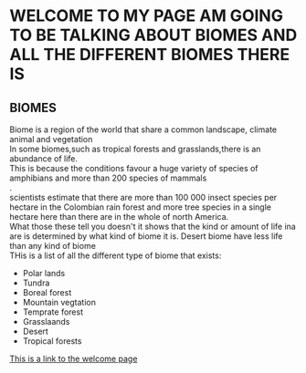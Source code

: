  <!DOCTYPE HTML>
<html lang="en">
<head>
	<meta charset="utf-8">
<style>
	h1,h2{text-align: center:}
	</style
</head>
<body>
<h1>
	WELCOME TO MY PAGE AM GOING TO BE TALKING ABOUT BIOMES AND ALL THE DIFFERENT BIOMES THERE IS
</h1>
<section><h2>BIOMES</h2>
<DIV>Biome is a region of the world that share a common landscape, climate animal and vegetation</DIV>
In some biomes,such as tropical forests and grasslands,there is an abundance of life.<div>This is because the conditions favour a huge variety of species of amphibians and more than 200 species of mammals</div>.<div>scientists estimate that there are more than 100 000 insect species per hectare in the Colombian rain forest and more tree species in a single hectare here than there are in the whole of north America.</div>
<DIV>What those these tell you doesn't it shows that the kind or amount of life ina are is determined by what kind of biome it is. Desert biome have less life than any kind of biome</DIV>
<div>THis is a list of all the different type of biome that exists:</div>
<ul>
<li>Polar lands</li>
<LI>Tundra</LI>
<li>Boreal forest</li>
<li>Mountain vegtation</li>
<li>Temprate forest</li>
<li>Grasslaands</li>
<li>Desert</li>
<LI>Tropical forests</LI>
</ul>
<footer>
<a href="project.html" title="Internal links">This is a link to the welcome page</a>
</footer>
</section>
</body>
</html> 
